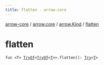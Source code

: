 ```yaml
---
title: flatten - arrow-core
---
```


[arrow-core](../../index.html) / [arrow.core](../index.html) / [arrow.Kind](index.html) / [flatten](./flatten.html)

# flatten

`fun <T> `[`TryOf`](../-try-of.html)`<`[`TryOf`](../-try-of.html)`<`[`T`](flatten.html#T)`>>.flatten(): `[`Try`](../-try/index.html)`<`[`T`](flatten.html#T)`>`